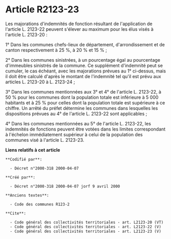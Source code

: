 # Article R2123-23

Les majorations d'indemnités de fonction résultant de l'application de l'article L. 2123-22 peuvent s'élever au maximum pour
les élus visés à l'article L. 2123-20 : 

1° Dans les communes chefs-lieux de département, d'arrondissement et de canton respectivement à 25 %, à 20 % et 15 % ; 

2° Dans les communes sinistrées, à un pourcentage égal au pourcentage d'immeubles sinistrés de la commune. Ce supplément
d'indemnité peut se cumuler, le cas échéant, avec les majorations prévues au 1° ci-dessus, mais il doit être calculé d'après
le montant de l'indemnité tel qu'il est prévu aux articles L. 2123-20 à L. 2123-24 ; 

3° Dans les communes mentionnées aux 3° et 4° de l'article L. 2123-22, à 50 % pour les communes dont la population totale est
inférieure à 5 000 habitants et à 25 % pour celles dont la population totale est supérieure à ce chiffre. Un arrêté du préfet
détermine les communes dans lesquelles les dispositions prévues au 4° de l'article L. 2123-22 sont applicables ; 

4° Dans les communes mentionnées au 5° de l'article L. 2123-22, les indemnités de fonctions peuvent être votées dans les
limites correspondant à l'échelon immédiatement supérieur à celui de la population des communes visé à l'article L. 2123-23.

**Liens relatifs à cet article**

	**Codifié par**:

	  - Décret n°2000-318 2000-04-07

	**Créé par**:

	  - Décret n°2000-318 2000-04-07 jorf 9 avril 2000

	**Anciens textes**:

	  - Code des communes R123-2

	**Cite**:

	  - Code général des collectivités territoriales - art. L2123-20 (VT)
	  - Code général des collectivités territoriales - art. L2123-22 (V)
	  - Code général des collectivités territoriales - art. L2123-23 (V)
